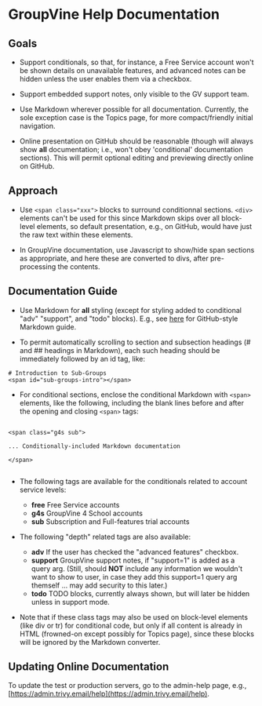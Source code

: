 # GroupVine Help Documentation

## Goals

* Support conditionals, so that, for instance, a Free Service account
  won't be shown details on unavailable features, and advanced notes
  can be hidden unless the user enables them via a checkbox.

* Support embedded support notes, only visible to the GV support team.

* Use Markdown wherever possible for all documentation.  Currently,
  the sole exception case is the Topics page, for more
  compact/friendly initial navigation.

* Online presentation on GitHub should be reasonable (though will
  always show **all** documentation; i.e., won't obey 'conditional'
  documentation sections).  This will permit optional editing and
  previewing directly online on GitHub.

## Approach

* Use ```<span class="xxx">``` blocks to surround conditionnal sections.
```<div>``` elements can't be used for this since Markdown skips over all
block-level elements, so default presentation, e.g., on GitHub, would have
just the raw text within these elements.

* In GroupVine documentation, use Javascript to show/hide span sections as
appropriate, and here these are converted to divs, after pre-processing
the contents.

## Documentation Guide

* Use Markdown for **all** styling (except for styling added to conditional "adv"
"support", and "todo" blocks).  E.g., see [here](https://guides.github.com/features/mastering-markdown/) for GitHub-style Markdown guide.

* To permit automatically scrolling to section and subsection headings (# and ## headings in Markdown), each such heading
  should be immediately followed by an id tag, like:

```
# Introduction to Sub-Groups
<span id="sub-groups-intro"></span>
```

* For conditional sections, enclose the conditional Markdown with
  ```<span>``` elements, like the following, including the blank lines before
  and after the opening and closing ```<span>``` tags:

```

<span class="g4s sub">

... Conditionally-included Markdown documentation

</span>


```

* The following tags are available for the conditionals related to account service levels:

    * **free**  Free Service accounts
    * **g4s**  GroupVine 4 School accounts
    * **sub**  Subscription and Full-features trial accounts

* The following "depth" related tags are also available:

    * **adv**  If the user has checked the "advanced features" checkbox.
    * **support** GroupVine support notes, if "support=1" is added as a
      query arg.  (Still, should **NOT** include any information we
      wouldn't want to show to user, in case they add this support=1
      query arg themself ... may add security to this later.)
    * **todo** TODO blocks, currently always shown, but
      will later be hidden unless in support mode.

* Note that if these class tags may also be used on block-level
  elements (like div or tr) for conditional code, but only if all
  content is already in HTML (frowned-on except possibly for Topics
  page), since these blocks will be ignored by the Markdown converter.
  

## Updating Online Documentation

To update the test or production servers, go to the admin-help page, e.g.,
[https://admin.trivy.email/help](https://admin.trivy.email/help).
